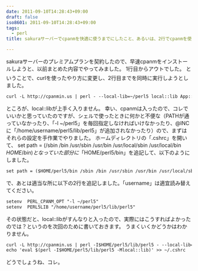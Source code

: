 ```yaml
---
date: 2011-09-10T14:28:43+09:00
draft: false
iso8601: 2011-09-10T14:28:43+09:00
tags:
  - perl
title: sakuraサーバーでcpanmを快適に使うまでにしたこと、あるいは、2行でcpanmを使う方法

---
```


sakuraサーバーのプレミアムプランを契約したので、早速cpanmをインストールしようと、以前まとめた内容でやってみました。
&#133;1行目からアウトでした。
ということで、curlを使ったやり方に変更し、2行目までを同時に実行しようとしました。
```default
curl -L http://cpanmin.us | perl - --local-lib=~/perl5 local::lib App::cpanminus
```
ところが、local::libが上手く入りません。
幸い、cpanmは入ったので、コレでいいかと思っていたのですが、シェルで使ったときに何かと不便な（PATHが通っていなかったり、「-l ~/perl5」を毎回指定しなければいけなかったり、@INCに「/home/username/perl5/lib/perl5」が追加されなかったり）ので、まずはそれらの設定を手作業でやりました。
ホームディレクトリの「.cshrc」を開いて、
set path = (/sbin /bin /usr/sbin /usr/bin /usr/local/sbin /usr/local/bin $HOME/bin)
となっていた部分に「$HOME/perl5/bin」を追記して、以下のようにしました。
```default
set path = ($HOME/perl5/bin /sbin /bin /usr/sbin /usr/bin /usr/local/sbin /usr/local/bin $HOME/bin)
```
で、あとは適当な所に以下の2行を追記しました。「username」は適宜読み替えてください。
```default
setenv  PERL_CPANM_OPT "-l ~/perl5"
setenv  PERL5LIB "/home/username/perl5/lib/perl5"
```
その状態だと、local::libがすんなりと入ったので、実際にはこうすればよかったのでは？というのを次回のために書いておきます。
うまくいくかどうかはわかりません。
```default
curl -L http://cpanmin.us | perl -I$HOME/perl5/lib/perl5 - --local-lib=~/perl5 local::lib App::cpanminus
echo 'eval $(perl -I$HOME/perl5/lib/perl5 -Mlocal::lib)' >> ~/.cshrc
```
どうでしょうね、コレ。
    	